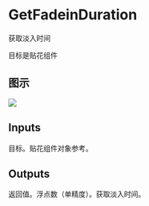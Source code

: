 # GetFadeinDuration

获取淡入时间

目标是贴花组件

## 图示

![]($-20221218-20333525.png)

## Inputs

目标。贴花组件对象参考。  

## Outputs

返回值。浮点数（单精度）。获取淡入时间。
